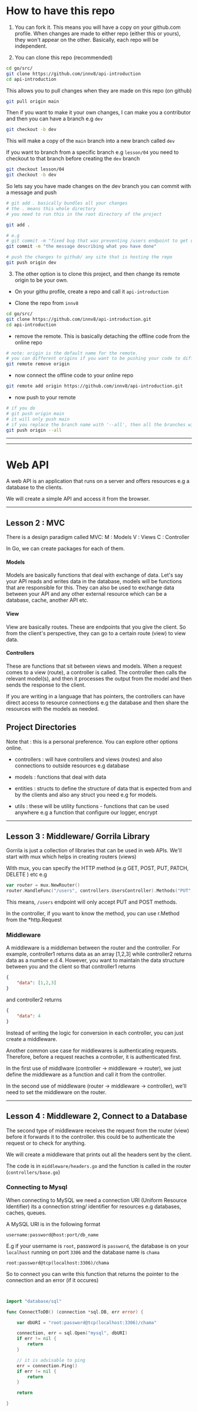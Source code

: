 # How to have this repo

1. You can fork it. This means you will have a copy on your github.com profile. When changes are made to either repo (either this or yours), they won't appear on the other. Basically, each repo will be independent.

2. You can clone this repo (recommended)

```sh
cd go/src/
git clone https://github.com/innv8/api-introduction
cd api-introduction
```

This allows you to pull changes when they are made on this repo (on github)

```sh
git pull origin main
```

Then if you want to make it your own changes, I can make you a contributor and then you can have a branch e.g `dev`

```sh
git checkout -b dev
```

This will make a copy of the `main` branch into a new branch called `dev`

If you want to branch from a specific branch e.g `lesson/04` you need to checkout to that branch before creating the `dev` branch

```sh
git checkout lesson/04
git checkout -b dev
```

So lets say you have made changes on the dev branch you can commit with a message and push

```sh
# git add . basically bundles all your changes
# the . means this whole directory
# you need to run this in the root directory of the project

git add . 

# e.g
# git commit -m "fixed bug that was preventing /users endpoint to get users from the db"
git commit -m "the message describing what you have done"

# push the changes to github/ any site that is hosting the repo
git push origin dev
```

3. The other option is to clone this project, and then change its remote origin to be your own.


- On your githu profile, create a repo and call it `api-introduction`

- Clone the repo from `innv8`

```sh
cd go/src/
git clone https://github.com/innv8/api-introduction.git
cd api-introduction
```

- remove the remote. This is basically detaching the offline code from the online repo

```sh
# note: origin is the default name for the remote.
# you can different origins if you want to be pushing your code to different remotes e.g github and gitlab but this usually almost never happens.
git remote remove origin
```


- now connect the offline code to your online repo

```sh
git remote add origin https://github.com/innv8/api-introduction.git
```

- now push to your remote

```sh
# if you do
# git push origin main
# it will only push main
# if you replace the branch name with '--all', then all the branches will be pushed.
git push origin --all
```


---
---

# Web API

A web API is an application that runs on a server and offers resources e.g a database to the clients.

We will create a simple API and access it from the browser.

---

## Lesson 2 : MVC

There is a design paradigm called MVC:
M : Models
V : Views
C : Controller

In Go, we can create packages for each of them.

#### Models

Models are basically functions that deal with exchange of data. Let's say your API reads and writes data in the database, models will be functions that are responsible for this.  They can also be used to exchange data between your API and any other external resource which can be a database, cache, another API etc.

#### View

View are basically routes. These are endpoints that you give the client. So from the client's perspective, they can go to a certain route (view) to view data.

#### Controllers

These are functions that sit between views and models. When a request comes to a view (route), a controller is called. The controller then calls the relevant model(s), and then it processes the output from the model and then sends the response to the client.

If you are writing in a language that has pointers, the controllers can have direct access to resource connections e.g the database and then share the resources with the models as needed.



## Project Directories

Note that : this is a personal preference. You can explore other options online.

- controllers : will have controllers and views (routes) and also connections to outside resources e.g database

- models : functions that deal with data

- entities : structs to define the structure of data that is expected from and by the clients and also any struct you need e.g for models.

- utils : these will be utility functions - functions that can be used anywhere e.g a function that configure our logger, encrypt

---

## Lesson 3 : Middleware/ Gorrila Library

Gorrila is just a collection of libraries that can be used in web APIs. We'll start with mux which helps in creating routers (views)

With mux, you can specify the HTTP method (e.g GET, POST, PUT, PATCH, DELETE ) etc
e.g

```go
var router = mux.NewRouter()
router.HandleFunc("/users", controllers.UsersController).Methods("PUT", "POST")
```

This means, `/users` endpoint will only accept PUT and POST methods.

In the controller, if you want to know the method, you can use r.Method from the *http.Request



### Middleware

A middleware is a middleman between the router and the controller. For example, controller1 returns data as an array [1,2,3] while controller2 returns data as a number e.d 4. However, you want to maintain the data structure between you and the client so that controller1 returns 

```json
{
    "data": [1,2,3]
}
```

and controller2 returns

```json
{
    "data": 4
}
```

Instead of writing the logic for conversion in each controller, you can just create a middleware.

Another common use case for middlewares is authenticating requests. Therefore, before a request reaches a controller, it is authenticated first.

In the first use of middlware (controller -> middleware -> router), we just define the middleware as a function and call it from the controller.

In the second use of middleware (router -> middleware -> controller), we'll need to set the middleware on the router.

---

## Lesson 4 : Middleware 2, Connect to a Database

The second type of middleware receives the request from the router (view) before it forwards it to the controller. this could be to authenticate the request or to check for anything.

We will create a middleware that prints out all the headers sent by the client.

The code is in `middleware/headers.go` and the function is called in the router (`controllers/base.go`)

### Connecting to Mysql

When connecting to MySQL we need a connection URI (Uniform Resource Identifier) its a connection string/ identifier for resources e.g databases, caches, queues.

A MySQL URI is in the following format

```shell
username:password@host:port/db_name
```

E.g if your username is `root`, password is `password`, the database is on your `localhost` running on port `3306` and the database name is `chama`

```shell
root:password@tcp(localhost:3306)/chama
```


So to connect you can write this function that returns the pointer to the connection and an error (if it occures)

```go


import "database/sql"

func ConnectToDB() (connection *sql.DB, err error) {

	var dbURI = "root:password@tcp(localhost:3306)/chama"

	connection, err = sql.Open("mysql", dbURI)
	if err != nil {
		return
	}

	// it is advisable to ping
	err = connection.Ping()
	if err != nil {
		return
	}

	return

}


```